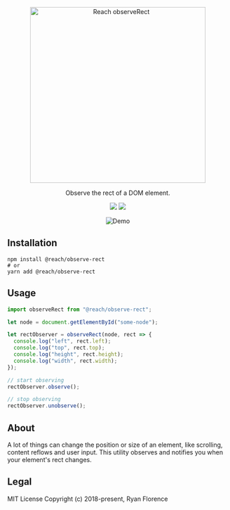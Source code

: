 <p align="center">
  <a href="https://reach.tech">
    <img alt="Reach observeRect" src="./logo.png" width="400">
  </a>
</p>

<p align="center">
  Observe the rect of a DOM element.
</p>

<p align="center">
  <a href="https://www.npmjs.com/package/@reach/observe-rect"><img src="https://img.shields.io/npm/v/@reach/observe-rect.svg?style=flat-square"></a>
  <a href="https://www.npmjs.com/package/@reach/observe-rect"><img src="https://img.shields.io/npm/dm/@reach/observe-rect.svg?style=flat-square"></a>
</p>

<p align="center">
  <img src="./demo.gif" alt="Demo"/>
</p>

## Installation

```
npm install @reach/observe-rect
# or
yarn add @reach/observe-rect
```

## Usage

```js
import observeRect from "@reach/observe-rect";

let node = document.getElementById("some-node");

let rectObserver = observeRect(node, rect => {
  console.log("left", rect.left);
  console.log("top", rect.top);
  console.log("height", rect.height);
  console.log("width", rect.width);
});

// start observing
rectObserver.observe();

// stop observing
rectObserver.unobserve();
```

## About

A lot of things can change the position or size of an element, like scrolling, content reflows and user input. This utility observes and notifies you when your element's rect changes.

## Legal

MIT License
Copyright (c) 2018-present, Ryan Florence
